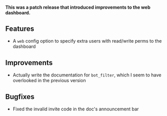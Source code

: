 #### This was a patch release that introduced improvements to the web dashboard.

## Features

* A `web` config option to specify extra users with read/write perms to the dashboard

## Improvements

* Actually write the documentation for `bot_filter`, which I seem to have overlooked in the previous version

## Bugfixes

* Fixed the invalid invite code in the doc's announcement bar